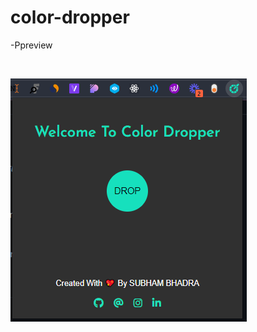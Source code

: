 # color-dropper

-Ppreview

<br>

![App Screenshot](https://github.com/subham-04/color-dropper/blob/main/cld.png)
